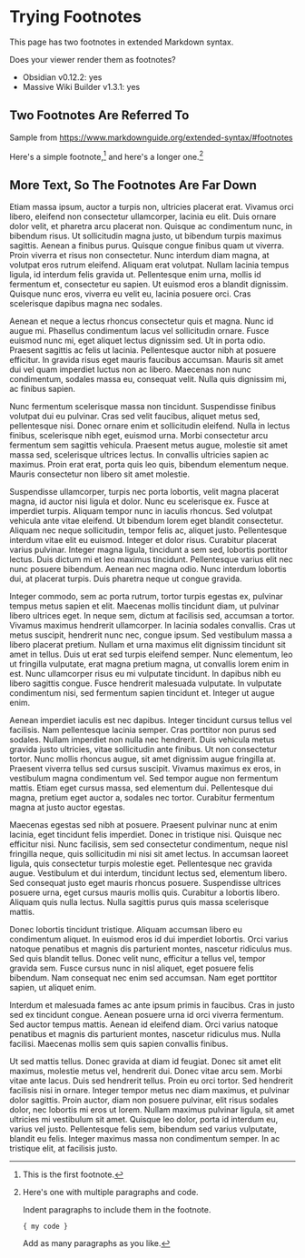 # Trying Footnotes

This page has two footnotes in extended Markdown syntax.

Does your viewer render them as footnotes?

- Obsidian v0.12.2: yes
- Massive Wiki Builder v1.3.1: yes

## Two Footnotes Are Referred To

Sample from https://www.markdownguide.org/extended-syntax/#footnotes

Here's a simple footnote,[^1] and here's a longer one.[^bignote]

## More Text, So The Footnotes Are Far Down

Etiam massa ipsum, auctor a turpis non, ultricies placerat erat. Vivamus orci libero, eleifend non consectetur ullamcorper, lacinia eu elit. Duis ornare dolor velit, et pharetra arcu placerat non. Quisque ac condimentum nunc, in bibendum risus. Ut sollicitudin magna justo, ut bibendum turpis maximus sagittis. Aenean a finibus purus. Quisque congue finibus quam ut viverra. Proin viverra et risus non consectetur. Nunc interdum diam magna, at volutpat eros rutrum eleifend. Aliquam erat volutpat. Nullam lacinia tempus ligula, id interdum felis gravida ut. Pellentesque enim urna, mollis id fermentum et, consectetur eu sapien. Ut euismod eros a blandit dignissim. Quisque nunc eros, viverra eu velit eu, lacinia posuere orci. Cras scelerisque dapibus magna nec sodales.

Aenean et neque a lectus rhoncus consectetur quis et magna. Nunc id augue mi. Phasellus condimentum lacus vel sollicitudin ornare. Fusce euismod nunc mi, eget aliquet lectus dignissim sed. Ut in porta odio. Praesent sagittis ac felis ut lacinia. Pellentesque auctor nibh at posuere efficitur. In gravida risus eget mauris faucibus accumsan. Mauris sit amet dui vel quam imperdiet luctus non ac libero. Maecenas non nunc condimentum, sodales massa eu, consequat velit. Nulla quis dignissim mi, ac finibus sapien.

Nunc fermentum scelerisque massa non tincidunt. Suspendisse finibus volutpat dui eu pulvinar. Cras sed velit faucibus, aliquet metus sed, pellentesque nisi. Donec ornare enim et sollicitudin eleifend. Nulla in lectus finibus, scelerisque nibh eget, euismod urna. Morbi consectetur arcu fermentum sem sagittis vehicula. Praesent metus augue, molestie sit amet massa sed, scelerisque ultrices lectus. In convallis ultricies sapien ac maximus. Proin erat erat, porta quis leo quis, bibendum elementum neque. Mauris consectetur non libero sit amet molestie.

Suspendisse ullamcorper, turpis nec porta lobortis, velit magna placerat magna, id auctor nisi ligula et dolor. Nunc eu scelerisque ex. Fusce at imperdiet turpis. Aliquam tempor nunc in iaculis rhoncus. Sed volutpat vehicula ante vitae eleifend. Ut bibendum lorem eget blandit consectetur. Aliquam nec neque sollicitudin, tempor felis ac, aliquet justo. Pellentesque interdum vitae elit eu euismod. Integer et dolor risus. Curabitur placerat varius pulvinar. Integer magna ligula, tincidunt a sem sed, lobortis porttitor lectus. Duis dictum mi et leo maximus tincidunt. Pellentesque varius elit nec nunc posuere bibendum. Aenean nec magna odio. Nunc interdum lobortis dui, at placerat turpis. Duis pharetra neque ut congue gravida.

Integer commodo, sem ac porta rutrum, tortor turpis egestas ex, pulvinar tempus metus sapien et elit. Maecenas mollis tincidunt diam, ut pulvinar libero ultrices eget. In neque sem, dictum at facilisis sed, accumsan a tortor. Vivamus maximus hendrerit ullamcorper. In lacinia sodales convallis. Cras ut metus suscipit, hendrerit nunc nec, congue ipsum. Sed vestibulum massa a libero placerat pretium. Nullam et urna maximus elit dignissim tincidunt sit amet in tellus. Duis ut erat sed turpis eleifend semper. Nunc elementum, leo ut fringilla vulputate, erat magna pretium magna, ut convallis lorem enim in est. Nunc ullamcorper risus eu mi vulputate tincidunt. In dapibus nibh eu libero sagittis congue. Fusce hendrerit malesuada vulputate. In vulputate condimentum nisi, sed fermentum sapien tincidunt et. Integer ut augue enim.

Aenean imperdiet iaculis est nec dapibus. Integer tincidunt cursus tellus vel facilisis. Nam pellentesque lacinia semper. Cras porttitor non purus sed sodales. Nullam imperdiet non nulla nec hendrerit. Duis vehicula metus gravida justo ultricies, vitae sollicitudin ante finibus. Ut non consectetur tortor. Nunc mollis rhoncus augue, sit amet dignissim augue fringilla at. Praesent viverra tellus sed cursus suscipit. Vivamus maximus ex eros, in vestibulum magna condimentum vel. Sed tempor augue non fermentum mattis. Etiam eget cursus massa, sed elementum dui. Pellentesque dui magna, pretium eget auctor a, sodales nec tortor. Curabitur fermentum magna at justo auctor egestas.

Maecenas egestas sed nibh at posuere. Praesent pulvinar nunc at enim lacinia, eget tincidunt felis imperdiet. Donec in tristique nisi. Quisque nec efficitur nisi. Nunc facilisis, sem sed consectetur condimentum, neque nisl fringilla neque, quis sollicitudin mi nisi sit amet lectus. In accumsan laoreet ligula, quis consectetur turpis molestie eget. Pellentesque nec gravida augue. Vestibulum et dui interdum, tincidunt lectus sed, elementum libero. Sed consequat justo eget mauris rhoncus posuere. Suspendisse ultrices posuere urna, eget cursus mauris mollis quis. Curabitur a lobortis libero. Aliquam quis nulla lectus. Nulla sagittis purus quis massa scelerisque mattis.

Donec lobortis tincidunt tristique. Aliquam accumsan libero eu condimentum aliquet. In euismod eros id dui imperdiet lobortis. Orci varius natoque penatibus et magnis dis parturient montes, nascetur ridiculus mus. Sed quis blandit tellus. Donec velit nunc, efficitur a tellus vel, tempor gravida sem. Fusce cursus nunc in nisl aliquet, eget posuere felis bibendum. Nam consequat nec enim sed accumsan. Nam eget porttitor sapien, ut aliquet enim.

Interdum et malesuada fames ac ante ipsum primis in faucibus. Cras in justo sed ex tincidunt congue. Aenean posuere urna id orci viverra fermentum. Sed auctor tempus mattis. Aenean id eleifend diam. Orci varius natoque penatibus et magnis dis parturient montes, nascetur ridiculus mus. Nulla facilisi. Maecenas mollis sem quis sapien convallis finibus.

Ut sed mattis tellus. Donec gravida at diam id feugiat. Donec sit amet elit maximus, molestie metus vel, hendrerit dui. Donec vitae arcu sem. Morbi vitae ante lacus. Duis sed hendrerit tellus. Proin eu orci tortor. Sed hendrerit facilisis nisi in ornare. Integer tempor metus nec diam maximus, et pulvinar dolor sagittis. Proin auctor, diam non posuere pulvinar, elit risus sodales dolor, nec lobortis mi eros ut lorem. Nullam maximus pulvinar ligula, sit amet ultricies mi vestibulum sit amet. Quisque leo dolor, porta id interdum eu, varius vel justo. Pellentesque felis sem, bibendum sed varius vulputate, blandit eu felis. Integer maximus massa non condimentum semper. In ac tristique elit, at facilisis justo.

[^1]: This is the first footnote.

[^bignote]: Here's one with multiple paragraphs and code.

    Indent paragraphs to include them in the footnote.

    `{ my code }`

    Add as many paragraphs as you like.